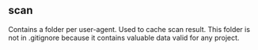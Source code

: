 ## scan

Contains a folder per user-agent.
Used to cache scan result.
This folder is not in .gitignore because it contains valuable data valid for any project.
